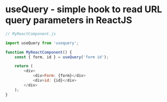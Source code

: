 # useQuery - simple hook to read URL query parameters in ReactJS

```javascript
// MyReactComponent.js

import useQuery from 'usequery';

function MyReactComponent() {
    const { form, id } = useQuery('form id');

    return (
        <div>
            <div>Form: {form}</div>
            <div>id: {id}</div>
        </div>
    );
}
```
